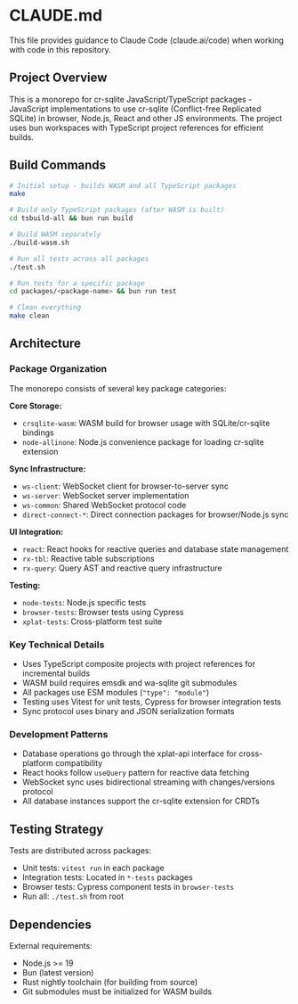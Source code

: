 # CLAUDE.md

This file provides guidance to Claude Code (claude.ai/code) when working with code in this repository.

## Project Overview

This is a monorepo for cr-sqlite JavaScript/TypeScript packages - JavaScript implementations to use cr-sqlite (Conflict-free Replicated SQLite) in browser, Node.js, React and other JS environments. The project uses bun workspaces with TypeScript project references for efficient builds.

## Build Commands

```bash
# Initial setup - builds WASM and all TypeScript packages
make

# Build only TypeScript packages (after WASM is built)
cd tsbuild-all && bun run build

# Build WASM separately
./build-wasm.sh

# Run all tests across all packages
./test.sh

# Run tests for a specific package
cd packages/<package-name> && bun run test

# Clean everything
make clean
```

## Architecture

### Package Organization

The monorepo consists of several key package categories:

**Core Storage:**
- `crsqlite-wasm`: WASM build for browser usage with SQLite/cr-sqlite bindings
- `node-allinone`: Node.js convenience package for loading cr-sqlite extension

**Sync Infrastructure:**
- `ws-client`: WebSocket client for browser-to-server sync
- `ws-server`: WebSocket server implementation
- `ws-common`: Shared WebSocket protocol code
- `direct-connect-*`: Direct connection packages for browser/Node.js sync

**UI Integration:**
- `react`: React hooks for reactive queries and database state management
- `rx-tbl`: Reactive table subscriptions
- `rx-query`: Query AST and reactive query infrastructure

**Testing:**
- `node-tests`: Node.js specific tests
- `browser-tests`: Browser tests using Cypress
- `xplat-tests`: Cross-platform test suite

### Key Technical Details

- Uses TypeScript composite projects with project references for incremental builds
- WASM build requires emsdk and wa-sqlite git submodules
- All packages use ESM modules (`"type": "module"`)
- Testing uses Vitest for unit tests, Cypress for browser integration tests
- Sync protocol uses binary and JSON serialization formats

### Development Patterns

- Database operations go through the xplat-api interface for cross-platform compatibility
- React hooks follow `useQuery` pattern for reactive data fetching
- WebSocket sync uses bidirectional streaming with changes/versions protocol
- All database instances support the cr-sqlite extension for CRDTs

## Testing Strategy

Tests are distributed across packages:
- Unit tests: `vitest run` in each package
- Integration tests: Located in `*-tests` packages
- Browser tests: Cypress component tests in `browser-tests`
- Run all: `./test.sh` from root

## Dependencies

External requirements:
- Node.js >= 19
- Bun (latest version)
- Rust nightly toolchain (for building from source)
- Git submodules must be initialized for WASM builds